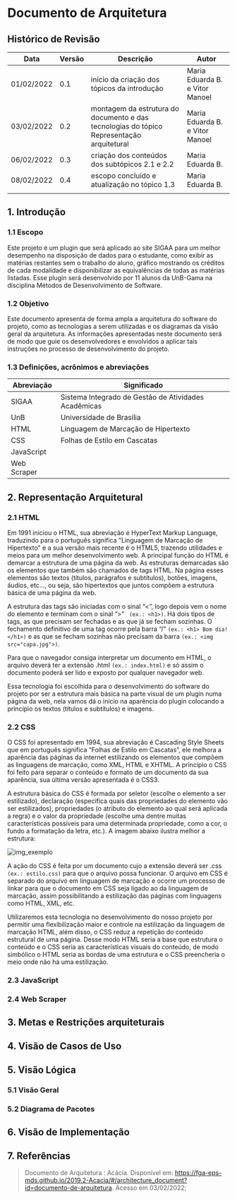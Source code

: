 # Documento de Arquitetura
## Histórico de Revisão
| Data | Versão | Descrição | Autor
| --- | --- | --- | --- | 
| 01/02/2022 | 0.1 | início da criação dos tópicos da introdução | Maria Eduarda B. e Vitor Manoel|
| 03/02/2022 | 0.2 | montagem da estrutura do documento e das tecnologias do tópico Representação arquitetural | Maria Eduarda B. e Vitor Manoel|
| 06/02/2022 | 0.3 | criação dos conteúdos dos subtópicos 2.1 e 2.2 | Maria Eduarda B.|
| 08/02/2022 | 0.4 | escopo concluído e atualização no tópico 1.3 | Maria Eduarda B.|
|  |  |  |  |
## 1. Introdução
### 1.1 Escopo
Este projeto é um plugin que será aplicado ao site SIGAA para um melhor desempenho na disposição de dados para o estudante, como exibir as matérias restantes sem o trabalho do aluno, gráfico mostrando os créditos de cada modalidade e disponibilizar as equivalências de todas as matérias listadas. Esse plugin será desenvolvido por 11 alunos da UnB-Gama na disciplina Métodos de Desenvolvimento de Software. 
### 1.2 Objetivo
Este documento apresenta de forma ampla a arquitetura do software do projeto, como as tecnologias a serem utilizadas e os diagramas da visão geral da arquitetura. As informações apresentadas neste documento será de modo que guie os desenvolvedores e envolvidos a aplicar tais instruções no processo de desenvolvimento do projeto.
### 1.3 Definições, acrônimos e abreviações
| Abreviação | Significado | 
| --- | --- | 
| SIGAA | Sistema Integrado de Gestão de Atividades Acadêmicas |
| UnB | Universidade de Brasília |
| HTML | Linguagem de Marcação de Hipertexto |
| CSS | Folhas de Estilo em Cascatas |
| JavaScript |  |
| Web Scraper |  |
## 2. Representação Arquitetural
### 2.1 HTML
Em 1991 iniciou o HTML, sua abreviação é HyperText Markup Language, traduzindo para o português significa "Linguagem de Marcação de Hipertexto" e a sua versão mais recente é o HTML5, trazendo utilidades e meios para um melhor desenvolvimento web. A principal função do HTML é demarcar a estrutura de uma página da web. As estruturas demarcadas são os elementos que também são chamados de tags HTML. Na página esses elementos são textos (títulos, parágrafos e subtítulos), botões, imagens, áudios, etc..., ou seja, são hipertextos que juntos compõem a estrutura básica de uma página da web. 

A estrutura das tags são iniciadas com o sinal “<”, logo depois vem o nome do elemento e terminam com o sinal “>” ` (ex.: <h1>)`. Há dois tipos de tags, as que precisam ser fechadas e as que já se fecham sozinhas. O fechamento definitivo de uma tag ocorre pela barra “/” `(ex.: <h1> Bom dia! </h1>)` e as que se fecham sozinhas não precisam da barra `(ex.: <img src="capa.jpg">)`.  

Para que o navegador consiga interpretar um documento em HTML, o arquivo deverá ter a extensão .html `(ex.: index.html)` e só assim o documento poderá ser lido e exposto por qualquer navegador web.  

Essa tecnologia foi escolhida para o desenvolvimento do software do projeto por ser a estrutura mais básica na parte visual de um plugin numa página da web, nela vamos dá o início na aparência do plugin colocando a princípio os textos (títulos e subtítulos) e imagens. 
### 2.2 CSS
O CSS foi apresentado em 1994, sua abreviação é Cascading Style Sheets que em português significa “Folhas de Estilo em Cascatas”, ele melhora a aparência das páginas da internet estilizando os elementos que compõem as linguagens de marcação, como XML, HTML e XHTML. A princípio o CSS foi feito para separar o conteúdo e formato de um documento da sua aparência, sua última versão apresentada é o CSS3. 

A estrutura básica do CSS é formada por seletor (escolhe o elemento a ser estilizado), declaração (especifica quais das propriedades do elemento vão ser estilizados), propriedades (o atributo do elemento ao qual será aplicada a regra) e o valor da propriedade (escolhe uma dentre muitas características possíveis para uma determinada propriedade, como a cor, o fundo a formatação da letra, etc.). A imagem abaixo ilustra melhor a estrutura: 

![img_exemplo](https://user-images.githubusercontent.com/64814266/152714314-9cae6e74-588d-438c-99e6-8f6cefbfde05.png)

A ação do CSS é feita por um documento cujo a extensão deverá ser .css `(ex.: estilo.css)` para que o arquivo possa funcionar. O arquivo em CSS é separado do arquivo em linguagem de marcação e ocorre um processo de linkar para que o documento em CSS seja ligado ao da linguagem de marcação, assim possibilitando a estilização das páginas com linguagens como HTML, XML, etc.  

Utilizaremos esta tecnologia no desenvolvimento do nosso projeto por permitir uma flexibilização maior e controle na estilização da linguagem de marcação HTML, além disso, o CSS reduz a repetição do conteúdo estrutural de uma página. Desse modo HTML seria a base que estrutura o conteúdo e o CSS seria as características visuais do conteúdo, de modo simbólico o HTML seria as bordas de uma estrutura e o CSS preencheria o meio onde não há uma estilização. 
### 2.3 JavaScript
### 2.4 Web Scraper
## 3. Metas e Restrições arquiteturais
## 4. Visão de Casos de Uso
## 5. Visão Lógica
### 5.1 Visão Geral
### 5.2 Diagrama de Pacotes
## 6. Visão de Implementação
## 7. Referências
> Documento de Arquitetura : Acácia. Disponível em: https://fga-eps-mds.github.io/2019.2-Acacia/#/architecture_document?id=documento-de-arquitetura. Acesso em 03/02/2022;
